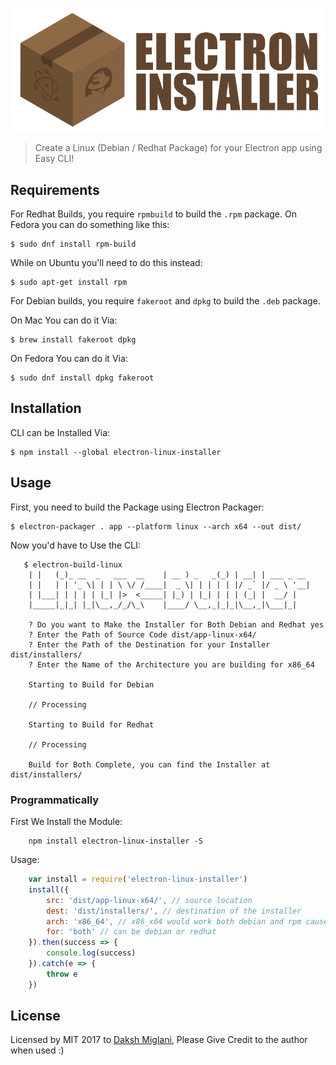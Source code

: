 ![Electron Installer for Linux (Debian / Redhat)](logo.png)

> Create a Linux (Debian / Redhat Package) for your Electron app using Easy CLI!

## Requirements

For Redhat Builds, you require `rpmbuild` to build the `.rpm` package. On Fedora you can do something like this:

```
$ sudo dnf install rpm-build
```

While on Ubuntu you'll need to do this instead:

```
$ sudo apt-get install rpm
```

For Debian builds, you require `fakeroot` and `dpkg` to build the `.deb` package.

On Mac You can do it Via:

```
$ brew install fakeroot dpkg
```

On Fedora You can do it Via:
```
$ sudo dnf install dpkg fakeroot
```

## Installation

CLI can be Installed Via:
```
$ npm install --global electron-linux-installer
```

## Usage

First, you need to build the Package using Electron Packager:

```
$ electron-packager . app --platform linux --arch x64 --out dist/
```

Now you'd have to Use the CLI:

```
   $ electron-build-linux
    | |   (_)_ __  _   ___  __    | __ ) _   _(_) | __| | ___ _ __ 
    | |   | | '_ \| | | \ \/ /____|  _ \| | | | | |/ _` |/ _ \ '__|
    | |___| | | | | |_| |>  <_____| |_) | |_| | | | (_| |  __/ |   
    |_____|_|_| |_|\__,_/_/\_\    |____/ \__,_|_|_|\__,_|\___|_|   
                                                                    
    ? Do you want to Make the Installer for Both Debian and Redhat yes
    ? Enter the Path of Source Code dist/app-linux-x64/
    ? Enter the Path of the Destination for your Installer dist/installers/
    ? Enter the Name of the Architecture you are building for x86_64

    Starting to Build for Debian

    // Processing

    Starting to Build for Redhat

    // Processing

    Build for Both Complete, you can find the Installer at dist/installers/
```
### Programmatically
First We Install the Module:

```
    npm install electron-linux-installer -S
```

Usage:

```javascript
    var install = require('electron-linux-installer')
    install({
        src: 'dist/app-linux-x64/', // source location
        dest: 'dist/installers/', // destination of the installer
        arch: 'x86_64', // x86_x64 would work both debian and rpm cause controllers are here.
        for: 'both' // can be debian or redhat
    }).then(success => {
        console.log(success)
    }).catch(e => {
        throw e
    })
```

## License

Licensed by MIT 2017 to [Daksh Miglani](https://dak.sh), Please Give Credit to the author when used :)
